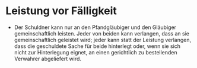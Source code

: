 # Leistung vor Fälligkeit

- Der Schuldner kann nur an den Pfandgläubiger und den Gläubiger gemeinschaftlich leisten. Jeder von beiden kann verlangen, dass an sie gemeinschaftlich geleistet wird; jeder kann statt der Leistung verlangen, dass die geschuldete Sache für beide hinterlegt oder, wenn sie sich nicht zur Hinterlegung eignet, an einen gerichtlich zu bestellenden Verwahrer abgeliefert wird.


